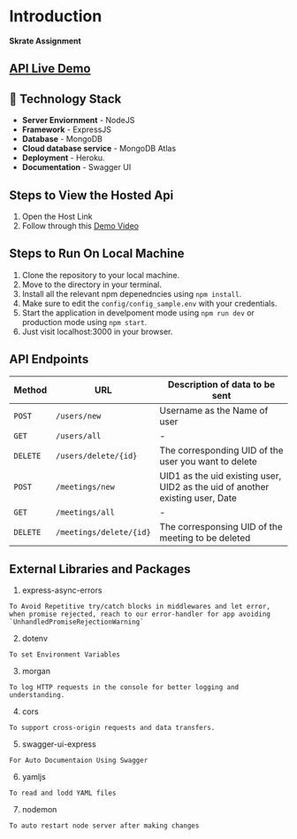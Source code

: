 
# Introduction

**Skrate Assignment**

## [API Live Demo](https://satvik-skrate.herokuapp.com/)

## 🚧 Technology Stack

- **Server Enviornment** - NodeJS
- **Framework** - ExpressJS
- **Database** - MongoDB
- **Cloud database service** - MongoDB Atlas
- **Deployment** - Heroku.
- **Documentation** - Swagger UI

## Steps to View the Hosted Api

1. Open the Host Link
2. Follow through this [Demo Video](https://drive.google.com/file/d/16Dhaqf5ZmVV_OebKviDPku2htcI5LWDU/view?usp=sharing)

## Steps to Run On Local Machine

1. Clone the repository to your local machine.
2. Move to the directory in your terminal.
3. Install all the relevant npm depenedncies using  `npm install`.
4. Make sure to edit the `config/config_sample.env` with your credentials.  
5. Start the application in develpoment mode using `npm run dev` or production mode using `npm start`.
6. Just visit localhost:3000 in your browser.

## API Endpoints

| Method   | URL                                      | Description of data to be sent                              |
| -------- | ---------------------------------------- | ---------------------------------------- |
| `POST`    | `/users/new`                             | Username as the Name of user                      |
| `GET`   | `/users/all`                             | -                       |
| `DELETE`    | `/users/delete/{id}`                          | The corresponding UID of the  user you want to delete                      |
| `POST`  | `/meetings/new`                          | UID1 as the uid existing user, UID2 as the uid of another existing user, Date                 |
| `GET`   | `/meetings/all`                 | -                 |
| `DELETE`    | `/meetings/delete/{id}` | The corresponsing UID of the meeting to be deleted |

## External Libraries and Packages

1. express-async-errors
```
To Avoid Repetitive try/catch blocks in middlewares and let error, when promise rejected, reach to our error-handler for app avoiding `UnhandledPromiseRejectionWarning`
```
2. dotenv
```
To set Environment Variables
```
3. morgan
```
To log HTTP requests in the console for better logging and understanding.
```
4. cors
```
To support cross-origin requests and data transfers.
```
5. swagger-ui-express
```
For Auto Documentaion Using Swagger
```
6. yamljs
```
To read and lodd YAML files
```
7. nodemon
```
To auto restart node server after making changes
```



